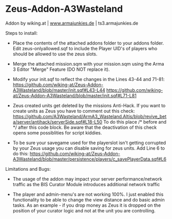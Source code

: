Zeus-Addon-A3Wasteland
======================

Addon by wiking.at | www.armajunkies.de | ts3.armajunkies.de

Steps to install:

- Place the contents of the attached addons folder to your addons folder. Edit zeus-onlyallowed.sqf to include the Player UID's of players who should be allowed to use the zeus slots.

- Merge the attached mission.sqm with your mission.sqm using the Arma 3 Editor "Merge" Feature (DO NOT replace it).

- Modify your init.sqf to reflect the changes in the Lines 43-44 and 71-81:
https://github.com/wiking-at/Zeus-Addon-A3Wasteland/blob/master/init.sqf#L43-L44
https://github.com/wiking-at/Zeus-Addon-A3Wasteland/blob/master/init.sqf#L71-L81

- Zeus created units get deleted by the missions Anti-Hack. If you want to create units as Zeus you have to comment out this check:
https://github.com/A3Wasteland/ArmA3_Wasteland.Altis/blob/revive_beta/server/antihack/serverSide.sqf#L18-L50
To do this place /* before and */ after this code block. Be aware that the deactivation of this check opens some possiblities for script kiddies.

- To be sure your savegame used for the playerslot isn't getting corrupted by your Zeus usage you can disable saving for zeus units. Add Line 6 to do this:
https://github.com/wiking-at/Zeus-Addon-A3Wasteland/blob/master/persistence/players/c_savePlayerData.sqf#L6


Limitations and Bugs:
- The usage of the addon may impact your server performance/network traffic as the BIS Curator Module introduces additional network traffic

- The player and admin-menu's are not working 100%. I just enabled this functionality to be able to change the view distance and do basic admin tasks. As an example - if you drop money as Zeus it is dropped on the position of your curator logic and not at the unit you are controlling.
